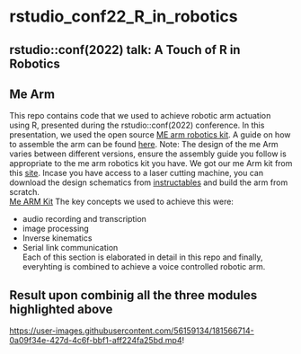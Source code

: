 # rstudio_conf22_R_in_robotics
## rstudio::conf(2022) talk: A Touch of R in Robotics 
## Me Arm
This repo contains code that we used to achieve robotic arm actuation using R, presented during the rstudio::conf(2022) conference. In this presentation, we used the open source [ME arm robotics kit](https://mearm.com/resources-and-files/). A guide on how to assemble the arm can be found [here](https://www.instructables.com/MeArm-Build-a-Small-Hackable-Robot-Arm/). Note: The design of the me Arm varies between different versions, ensure the assembly guide you follow is appropriate to the me arm robotics kit you have. We got our me Arm kit from this [site](https://www.pixelelectric.com/more-categories/robots/gripper-arm/4-dof-acrylic-robot-arm-arduino/?setCurrencyId=2). Incase you have access to a laser cutting machine, you can download the design schematics from [instructables](https://www.instructables.com/Pocket-Sized-Robot-Arm-meArm-V04/) and build the arm from scratch. <br />
 [Me ARM Kit](https://user-images.githubusercontent.com/56159134/181568840-0a2529d5-c339-485b-bb3e-156b339c4fd3.jpg)
 The key concepts we used to achieve this were:
 * audio recording and transcription
 * image processing
 * Inverse kinematics
 * Serial link communication <br />
 Each of this section is elaborated in detail in this repo and finally, everyhting is combined to achieve a voice controlled robotic arm.
 
 ## Result upon combinig all the three modules highlighted above
https://user-images.githubusercontent.com/56159134/181566714-0a09f34e-427d-4c6f-bbf1-aff224fa25bd.mp4!



